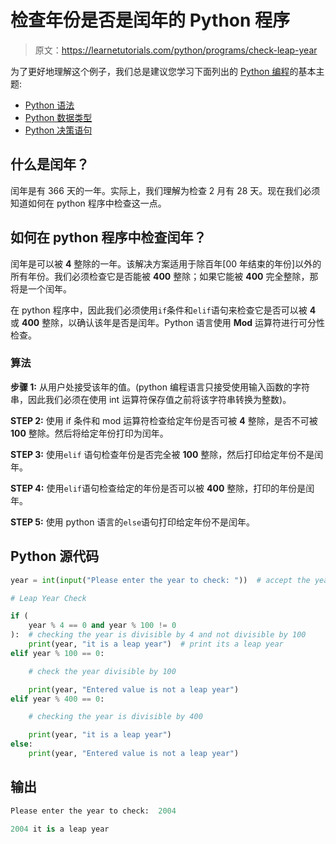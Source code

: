 # 检查年份是否是闰年的 Python 程序

> 原文：<https://learnetutorials.com/python/programs/check-leap-year>

为了更好地理解这个例子，我们总是建议您学习下面列出的 [Python 编程](../ "Python tutorial")的基本主题:

*   [Python 语法](../../python/syntax-comments "Python Syntax")
*   [Python 数据类型](../../python/python-datatypes "Datatypes in Python")
*   [Python 决策语句](../../python/decision-making-statements "Python decision making statements")

## 什么是闰年？

闰年是有 366 天的一年。实际上，我们理解为检查 2 月有 28 天。现在我们必须知道如何在 python 程序中检查这一点。

## 如何在 python 程序中检查闰年？

闰年是可以被 **4** 整除的一年。该解决方案适用于除百年[00 年结束的年份]以外的所有年份。我们必须检查它是否能被 **400** 整除；如果它能被 **400** 完全整除，那将是一个闰年。

在 python 程序中，因此我们必须使用`if`条件和`elif`语句来检查它是否可以被 **4** 或 **400** 整除，以确认该年是否是闰年。Python 语言使用 **Mod** 运算符进行可分性检查。

### 算法

**步骤 1:** 从用户处接受该年的值。(python 编程语言只接受使用输入函数的字符串，因此我们必须在使用 int 运算符保存值之前将该字符串转换为整数)。

**STEP 2:** 使用 if 条件和 mod 运算符检查给定年份是否可被 **4** 整除，是否不可被 **100** 整除。然后将给定年份打印为闰年。

**STEP 3:** 使用`elif` 语句检查年份是否完全被 **100** 整除，然后打印给定年份不是闰年。

**STEP 4:** 使用`elif`语句检查给定的年份是否可以被 **400** 整除，打印的年份是闰年。

**STEP 5:** 使用 python 语言的`else`语句打印给定年份不是闰年。

## Python 源代码

```py
year = int(input("Please enter the year to check: "))  # accept the year from user

# Leap Year Check

if (
    year % 4 == 0 and year % 100 != 0
):  # checking the year is divisible by 4 and not divisible by 100
    print(year, "it is a leap year")  # print its a leap year
elif year % 100 == 0:

    # check the year divisible by 100

    print(year, "Entered value is not a leap year")
elif year % 400 == 0:

    # checking the year is divisible by 400

    print(year, "it is a leap year")
else:
    print(year, "Entered value is not a leap year") 

```

## 输出

```py
Please enter the year to check:  2004

2004 it is a leap year
```